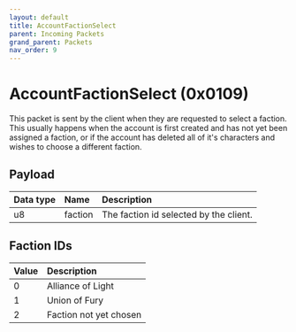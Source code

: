 ```yaml
---
layout: default
title: AccountFactionSelect
parent: Incoming Packets
grand_parent: Packets
nav_order: 9
---
```


# AccountFactionSelect (0x0109)

This packet is sent by the client when they are requested to select a faction. This usually happens when the account is first created and has not yet been assigned a faction, or if the account has deleted all of it's characters and wishes to choose a different faction.

## Payload

| Data type            | Name            | Description                                                                                |
|:---------------------|:----------------|:-------------------------------------------------------------------------------------------|
| u8                   | faction         | The faction id selected by the client.                                                     | 


## Faction IDs

| Value                | Description                                                                        |
|:---------------------|:-----------------------------------------------------------------------------------|
| 0                    | Alliance of Light                                                                  |
| 1                    | Union of Fury                                                                      |
| 2                    | Faction not yet chosen                                                             |